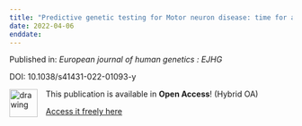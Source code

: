 ```yaml
---
title: "Predictive genetic testing for Motor neuron disease: time for a guideline?"
date: 2022-04-06
enddate:
---
```


Published in: *European journal of human genetics : EJHG*

DOI: 10.1038/s41431-022-01093-y

<img src="https://upload.wikimedia.org/wikipedia/commons/thumb/7/77/Open_Access_logo_PLoS_transparent.svg/800px-Open_Access_logo_PLoS_transparent.svg.png" alt="drawing" width="50" align="left"/> &nbsp;&nbsp;&nbsp;This publication is available in **Open Access**! (Hybrid OA)

&nbsp;&nbsp;&nbsp;[Access it freely here](https://www.nature.com/articles/s41431-022-01093-y.pdf
)

